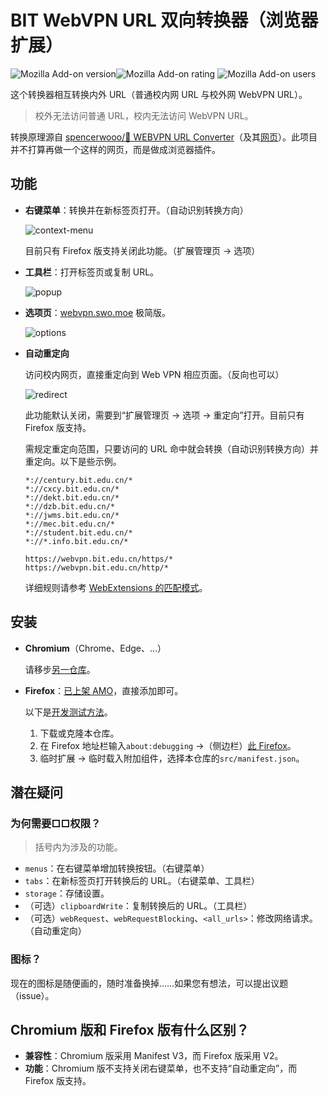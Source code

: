 # BIT WebVPN URL 双向转换器（浏览器扩展）

![Mozilla Add-on version](https://img.shields.io/amo/v/bit-webvpn-converter)![Mozilla Add-on rating](https://img.shields.io/amo/stars/bit-webvpn-converter) ![Mozilla Add-on users](https://img.shields.io/amo/users/bit-webvpn-converter)

这个转换器相互转换内外 URL（普通校内网 URL 与校外网 WebVPN URL）。

> 校外无法访问普通 URL，校内无法访问 WebVPN URL。

转换原理源自 [spencerwooo/🥑 WEBVPN URL Converter](https://github.com/spencerwooo/bit-webvpn-converter)（及其[网页](https://webvpn.swo.moe/)）。此项目并不打算再做一个这样的网页，而是做成浏览器插件。

## 功能

- **右键菜单**：转换并在新标签页打开。（自动识别转换方向）

  ![context-menu](https://s2.loli.net/2022/11/12/4JNp3myM8EstqzZ.jpg)

  目前只有 Firefox 版支持关闭此功能。（扩展管理页 → 选项）

- **工具栏**：打开标签页或复制 URL。

  ![popup](https://s2.loli.net/2022/11/12/n4KdeP7hJxYFBgG.jpg)

- **选项页**：[webvpn.swo.moe](https://webvpn.swo.moe/) 极简版。

  ![options](https://s2.loli.net/2022/11/12/fm7tLS2M8joqBRx.jpg)

- **自动重定向**

  访问校内网页，直接重定向到 Web VPN 相应页面。（反向也可以）

  ![redirect](https://s2.loli.net/2022/11/13/bUvpwBuCGyqlQmD.gif)

  此功能默认关闭，需要到“扩展管理页 → 选项 → 重定向”打开。目前只有 Firefox 版支持。

  需规定重定向范围，只要访问的 URL 命中就会转换（自动识别转换方向）并重定向。以下是些示例。
  
  ```
  *://century.bit.edu.cn/*
  *://cxcy.bit.edu.cn/*
  *://dekt.bit.edu.cn/*
  *://dzb.bit.edu.cn/*
  *://jwms.bit.edu.cn/*
  *://mec.bit.edu.cn/*
  *://student.bit.edu.cn/*
  *://*.info.bit.edu.cn/*
  ```

  ```
  https://webvpn.bit.edu.cn/https/*
  https://webvpn.bit.edu.cn/http/*
  ```

  详细规则请参考 [WebExtensions 的匹配模式](https://developer.mozilla.org/docs/Mozilla/Add-ons/WebExtensions/Match_patterns)。

## 安装

- **Chromium**（Chrome、Edge、…）

  请移步[另一仓库](https://github.com/YDX-2147483647/bit-webvpn-converter-bidirectional)。

- **Firefox**：[已上架 AMO](https://addons.mozilla.org/firefox/addon/bit-webvpn-converter/)，直接添加即可。

  以下是[开发测试方法](https://developer.mozilla.org/en-US/docs/Mozilla/Add-ons/WebExtensions/Your_first_WebExtension#installing)。

  1. 下载或克隆本仓库。
  2. 在 Firefox 地址栏输入`about:debugging` →（侧边栏）[此 Firefox](about:debugging#/runtime/this-firefox)。
  3. 临时扩展 → 临时载入附加组件，选择本仓库的`src/manifest.json`。

## 潜在疑问

### 为何需要□□权限？

> 括号内为涉及的功能。

- `menus`：在右键菜单增加转换按钮。（右键菜单）
- `tabs`：在新标签页打开转换后的 URL。（右键菜单、工具栏）
- `storage`：存储设置。
- （可选）`clipboardWrite`：复制转换后的 URL。（工具栏）
- （可选）`webRequest`、`webRequestBlocking`、`<all_urls>`：修改网络请求。（自动重定向）

### 图标？

现在的图标是随便画的，随时准备换掉……如果您有想法，可以提出议题（issue）。

## Chromium 版和 Firefox 版有什么区别？

- **兼容性**：Chromium 版采用 Manifest V3，而 Firefox 版采用 V2。
- **功能**：Chromium 版不支持关闭右键菜单，也不支持“自动重定向”，而 Firefox 版支持。
